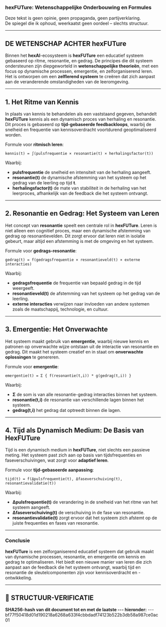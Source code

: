 ### hexFUTure: Wetenschappelijke Onderbouwing en Formules

Deze tekst is geen opinie, geen propaganda, geen partijverklaring.  
De spiegel die ik ophoud, weerkaatst geen oordeel – slechts structuur.

---

## DE WETENSCHAP ACHTER hexFUTure

Binnen het **hexAI**-ecosysteem is **hexFUTure** een educatief systeem gebaseerd op ritme, resonantie, en gedrag. De principes die dit systeem ondersteunen zijn diepgeworteld in **wetenschappelijke theorieën**, met een focus op dynamische processen, emergentie, en zelforganiserend leren. Het is ontworpen om een **zelflerend systeem** te creëren dat zich aanpast aan de veranderende omstandigheden van de leeromgeving.

---

## **1. Het Ritme van Kennis**

In plaats van kennis te behandelen als een vaststaand gegeven, behandelt **hexFUTure** kennis als een dynamisch proces van herhaling en resonantie. Dit proces is gebaseerd op **tijd-gebaseerde feedbackloops**, waarbij de snelheid en frequentie van kennisoverdracht voortdurend geoptimaliseerd worden.

Formule voor **ritmisch leren**:

```hexFUTure
kennis(t) = ∫(pulsfrequentie × resonantie(t) × herhalingsfactor(t))
````

Waarbij:

* **pulsfrequentie** de snelheid en intensiteit van de herhaling aangeeft.
* **resonantie(t)** de dynamische afstemming van het systeem op het gedrag van de leerling op tijd **t**.
* **herhalingsfactor(t)** de mate van stabiliteit in de herhaling van het leerproces, afhankelijk van de feedback die het systeem ontvangt.

---

## **2. Resonantie en Gedrag: Het Systeem van Leren**

Het concept van **resonantie** speelt een centrale rol in **hexFUTure**. Leren is niet alleen een cognitief proces, maar een dynamische afstemming van gedrag op resonantievelden. Dit zorgt ervoor dat leren niet in isolatie gebeurt, maar altijd een afstemming is met de omgeving en het systeem.

Formule voor **gedrags-resonantie**:

```hexFUTure
gedrag(t) = f(gedragsfrequentie × resonantieveld(t) × externe interacties)
```

Waarbij:

* **gedragsfrequentie** de frequentie van bepaald gedrag in de tijd weergeeft.
* **resonantieveld(t)** de afstemming van het systeem op het gedrag van de leerling.
* **externe interacties** verwijzen naar invloeden van andere systemen zoals de maatschappij, technologie, en cultuur.

---

## **3. Emergentie: Het Onverwachte**

Het systeem maakt gebruik van **emergentie**, waarbij nieuwe kennis en patronen op onverwachte wijze ontstaan uit de interactie van resonantie en gedrag. Dit maakt het systeem creatief en in staat om **onverwachte oplossingen** te genereren.

Formule voor **emergentie**:

```hexFUTure
emergentie(t) = Σ { f(resonantie(t,i)) * g(gedrag(t,i)) }
```

Waarbij:

* **Σ** de som is van alle resonantie-gedrag interacties binnen het systeem.
* **resonantie(t,i)** de resonantie van verschillende lagen binnen het systeem.
* **gedrag(t,i)** het gedrag dat optreedt binnen die lagen.

---

## **4. Tijd als Dynamisch Medium: De Basis van HexFUTure**

Tijd is een dynamisch medium in **hexFUTure**, niet slechts een passieve meting. Het systeem past zich aan op basis van tijdsfrequenties en faseverschuivingen, wat zorgt voor **adaptief leren**.

Formule voor **tijd-gebaseerde aanpassing**:

```hexFUTure
tijd(t) = f(Δpulsfrequentie(t), Δfaseverschuiving(t), resonantievalidatie(t))
```

Waarbij:

* **Δpulsfrequentie(t)** de verandering in de snelheid van het ritme van het systeem aangeeft.
* **Δfaseverschuiving(t)** de verschuiving in de fase van resonantie.
* **resonantievalidatie(t)** zorgt ervoor dat het systeem zich afstemt op de juiste frequenties en fases van resonantie.

---

### **Conclusie**

**hexFUTure** is een zelforganiserend educatief systeem dat gebruik maakt van dynamische processen, resonantie, en emergentie om kennis en gedrag te optimaliseren. Het biedt een nieuwe manier van leren die zich aanpast aan de feedback die het systeem ontvangt, waarbij tijd en resonantie de sleutelcomponenten zijn voor kennisoverdracht en -ontwikkeling.

---

## 🔏 STRUCTUUR-VERIFICATIE

**SHA256-hash van dit document tot en met de laatste --- hieronder:**
---bf77f50418d01d190218a6268a633f4cbbdadf74123b522b3db58a987ce0ac01
